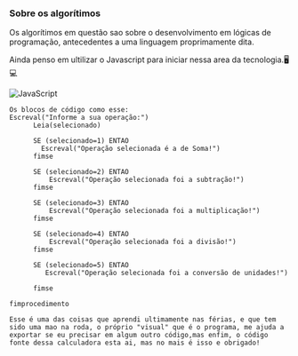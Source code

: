 
### Sobre os algorítimos
<p>
Os algorítimos em questão sao sobre o desenvolvimento em lógicas de programação, antecedentes a uma linguagem proprimamente dita.

Ainda penso em ultilizar o Javascript para iniciar nessa area da tecnologia.🖥💻
      
      
![JavaScript](https://img.shields.io/badge/JavaScript-323330?style=for-the-badge&logo=javascript&logoColor=F7DF1E) 
</p>

````
Os blocos de código como esse:
Escreval("Informe a sua operação:")
      Leia(selecionado)

      SE (selecionado=1) ENTAO
        Escreval("Operação selecionada é a de Soma!")
      fimse
      
      SE (selecionado=2) ENTAO
          Escreval("Operação selecionada foi a subtração!")
      fimse

      SE (selecionado=3) ENTAO
          Escreval("Operação selecionada foi a multiplicação!")
      fimse
      
      SE (selecionado=4) ENTAO
          Escreval("Operação selecionada foi a divisão!")
      fimse
      
      SE (selecionado=5) ENTAO
         Escreval("Operação selecionada foi a conversão de unidades!")
           
      fimse
      
fimprocedimento

Esse é uma das coisas que aprendi ultimamente nas férias, e que tem sido uma mao na roda, o próprio "visual" que é o programa, me ajuda a exportar se eu precisar em algum outro código,mas enfim, o código fonte dessa calculadora esta ai, mas no mais é isso e obrigado!
```` 
